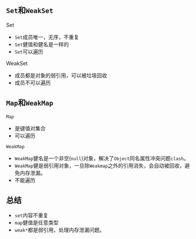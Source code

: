 ## `Set`和`WeakSet`
Set
* `Set`成员唯一，无序，不重复
* `Set`健值和健名是一样的
* `Set`可以遍历

WeakSet
* 成员都是对象的弱引用，可以被垃圾回收
* 成员不可以遍历

## `Map`和`WeakMap`
`Map`
* 是键值对集合
* 可以遍历

`WeakMap`
* `WeakMap`健名是一个非空(`null`)对象，解决了`Object`同名属性冲突问题`clash`。
* `WeakMap`健是弱引用对象，一旦除`Weakmap`之外的引用消失，会自动被回收，避免内存泄漏。
* 不能遍历

## 总结
* `set`内容不重复
* `map`健值是任意类型
* `weak*`都是弱引用，处理内存泄漏问题。
